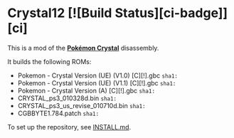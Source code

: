 # Crystal12 [![Build Status][ci-badge]][ci]

This is a mod of the [**Pokémon Crystal**](https://github.com/pret/pokecrystal) disassembly.

It builds the following ROMs:

- Pokemon - Crystal Version (UE) (V1.0) [C][!].gbc `sha1: `
- Pokemon - Crystal Version (UE) (V1.1) [C][!].gbc `sha1: `
- Pokemon - Crystal Version (A) [C][!].gbc `sha1: `
- CRYSTAL_ps3_010328d.bin `sha1: `
- CRYSTAL_ps3_us_revise_010710d.bin `sha1: `
- CGBBYTE1.784.patch `sha1: `

To set up the repository, see [INSTALL.md](INSTALL.md).
